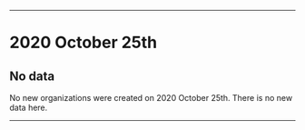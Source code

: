 
***

# 2020 October 25th

## No data

No new organizations were created on 2020 October 25th. There is no new data here.

***
